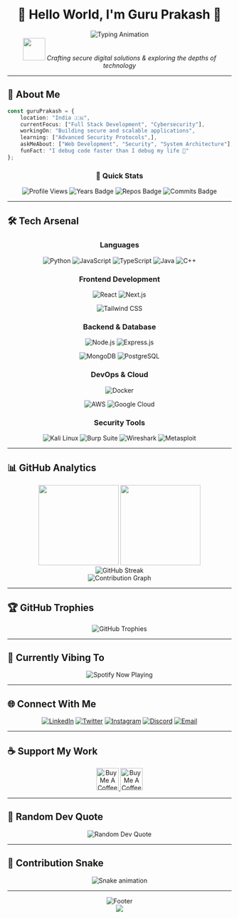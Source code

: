 # <div align="center">👋 Hello World, I'm **Guru Prakash** 🚀</div>

<div align="center">
  <img src="https://readme-typing-svg.herokuapp.com?font=Fira+Code&size=28&duration=3000&pause=1000&color=00D9FF&center=true&vCenter=true&multiline=true&width=600&height=100&lines=Full+Stack+Developer+%F0%9F%92%BB;Cybersecurity+Enthusiast+%F0%9F%94%90;Problem+Solver+%26+Innovator+%E2%9A%A1" alt="Typing Animation" />
</div>

<div align="center">
  <img src="https://github.com/7oSkaaa/7oSkaaa/blob/main/Images/about_me.gif" width="50" />
  <em>Crafting secure digital solutions & exploring the depths of technology</em>
</div>

---

## 🎯 **About Me**

```typescript
const guruPrakash = {
    location: "India 🇮🇳",
    currentFocus: ["Full Stack Development", "Cybersecurity"],
    workingOn: "Building secure and scalable applications",
    learning: ["Advanced Security Protocols",],
    askMeAbout: ["Web Development", "Security", "System Architecture"],
    funFact: "I debug code faster than I debug my life 🐛"
};
```

<div align="center">
  
### 🌟 **Quick Stats**
  
![Profile Views](https://komarev.com/ghpvc/?username=guruprakash175&label=Profile%20Views&color=0891b2&style=for-the-badge&abbreviated=true)
![Years Badge](https://badges.pufler.dev/years/guruprakash175?style=for-the-badge&color=0891b2)
![Repos Badge](https://badges.pufler.dev/repos/guruprakash175?style=for-the-badge&color=0891b2)
![Commits Badge](https://badges.pufler.dev/commits/monthly/guruprakash175?style=for-the-badge&color=0891b2)

</div>

---

## 🛠️ **Tech Arsenal**

<div align="center">

### **Languages**
![Python](https://img.shields.io/badge/Python-3776AB?style=for-the-badge&logo=python&logoColor=white)
![JavaScript](https://img.shields.io/badge/JavaScript-F7DF1E?style=for-the-badge&logo=javascript&logoColor=black)
![TypeScript](https://img.shields.io/badge/TypeScript-007ACC?style=for-the-badge&logo=typescript&logoColor=white)
![Java](https://img.shields.io/badge/Java-ED8B00?style=for-the-badge&logo=java&logoColor=white)
![C++](https://img.shields.io/badge/C++-00599C?style=for-the-badge&logo=cplusplus&logoColor=white)


### **Frontend Development**
![React](https://img.shields.io/badge/React-20232A?style=for-the-badge&logo=react&logoColor=61DAFB)
![Next.js](https://img.shields.io/badge/Next.js-000000?style=for-the-badge&logo=nextdotjs&logoColor=white)

![Tailwind CSS](https://img.shields.io/badge/Tailwind_CSS-38B2AC?style=for-the-badge&logo=tailwind-css&logoColor=white)

### **Backend & Database**
![Node.js](https://img.shields.io/badge/Node.js-43853D?style=for-the-badge&logo=nodedotjs&logoColor=white)
![Express.js](https://img.shields.io/badge/Express.js-404D59?style=for-the-badge&logo=express&logoColor=white)

![MongoDB](https://img.shields.io/badge/MongoDB-4EA94B?style=for-the-badge&logo=mongodb&logoColor=white)
![PostgreSQL](https://img.shields.io/badge/PostgreSQL-316192?style=for-the-badge&logo=postgresql&logoColor=white)


### **DevOps & Cloud**
![Docker](https://img.shields.io/badge/Docker-2496ED?style=for-the-badge&logo=docker&logoColor=white)

![AWS](https://img.shields.io/badge/AWS-232F3E?style=for-the-badge&logo=amazonaws&logoColor=white)
![Google Cloud](https://img.shields.io/badge/Google_Cloud-4285F4?style=for-the-badge&logo=google-cloud&logoColor=white)


### **Security Tools**
![Kali Linux](https://img.shields.io/badge/Kali_Linux-557C94?style=for-the-badge&logo=kali-linux&logoColor=white)
![Burp Suite](https://img.shields.io/badge/Burp_Suite-FF6633?style=for-the-badge&logo=burpsuite&logoColor=white)
![Wireshark](https://img.shields.io/badge/Wireshark-1679A7?style=for-the-badge&logo=wireshark&logoColor=white)
![Metasploit](https://img.shields.io/badge/Metasploit-2596CD?style=for-the-badge&logo=metasploit&logoColor=white)

</div>

---

## 📊 **GitHub Analytics**

<div align="center">
  <img height="180em" src="https://github-readme-stats.vercel.app/api?username=guruprakash175&show_icons=true&theme=tokyonight&include_all_commits=true&count_private=true&hide_border=true&bg_color=0D1117&title_color=00D9FF&icon_color=00D9FF&text_color=FFFFFF"/>
  <img height="180em" src="https://github-readme-stats.vercel.app/api/top-langs/?username=guruprakash175&layout=compact&langs_count=12&theme=tokyonight&hide_border=true&bg_color=0D1117&title_color=00D9FF&text_color=FFFFFF"/>
</div>

<div align="center">
  <img src="https://github-readme-streak-stats.herokuapp.com/?user=guruprakash175&theme=tokyonight&hide_border=true&background=0D1117&stroke=00D9FF&ring=00D9FF&fire=00D9FF&currStreakLabel=FFFFFF" alt="GitHub Streak" />
</div>

<div align="center">
  <img src="https://github-readme-activity-graph.vercel.app/graph?username=guruprakash175&theme=tokyo-night&bg_color=0D1117&color=00D9FF&line=00D9FF&point=FFFFFF&area=true&hide_border=true" alt="Contribution Graph" />
</div>

---

## 🏆 **GitHub Trophies**

<div align="center">
  <img src="https://github-profile-trophy.vercel.app/?username=guruprakash175&theme=tokyonight&no-frame=true&no-bg=true&row=1&column=7" alt="GitHub Trophies" />
</div>

---

## 🎵 **Currently Vibing To**

<div align="center">
  <img src="https://spotify-github-profile.vercel.app/api/spotify?background_color=0d1117&border_color=ffffff" alt="Spotify Now Playing" />
</div>

---

## 🌐 **Connect With Me**

<div align="center">
  
[![LinkedIn](https://img.shields.io/badge/LinkedIn-0077B5?style=for-the-badge&logo=linkedin&logoColor=white)](https://linkedin.com/in/guruprakash175)
[![Twitter](https://img.shields.io/badge/Twitter-1DA1F2?style=for-the-badge&logo=twitter&logoColor=white)](https://twitter.com/guruprakash175)
[![Instagram](https://img.shields.io/badge/Instagram-E4405F?style=for-the-badge&logo=instagram&logoColor=white)](https://instagram.com/guruprakash175)
[![Discord](https://img.shields.io/badge/Discord-7289DA?style=for-the-badge&logo=discord&logoColor=white)](https://discord.gg/guruprakash175)
[![Email](https://img.shields.io/badge/Email-D14836?style=for-the-badge&logo=gmail&logoColor=white)](mailto:guruprakash175@gmail.com)

</div>

---

## ☕ **Support My Work**

<div align="center">
  <a href="https://ko-fi.com/guruprakash175" target="_blank">
    <img src="https://cdn.ko-fi.com/cdn/kofi3.png?v=3" height="50" alt="Buy Me A Coffee" />
  </a>
  <a href="https://www.buymeacoffee.com/guruprakash175" target="_blank">
    <img src="https://cdn.buymeacoffee.com/buttons/v2/default-yellow.png" height="50" alt="Buy Me A Coffee" />
  </a>
</div>

---

## 💭 **Random Dev Quote**

<div align="center">
  <img src="https://quotes-github-readme.vercel.app/api?type=horizontal&theme=tokyonight&quote=Code%20is%20like%20humor.%20When%20you%20have%20to%20explain%20it%2C%20it%27s%20bad.&author=Cory%20House" alt="Random Dev Quote" />
</div>

---

## 🐍 **Contribution Snake**

<div align="center">
  <img src="https://raw.githubusercontent.com/guruprakash175/guruprakash175/output/github-contribution-grid-snake.svg" alt="Snake animation" />
</div>

---

<div align="center">
  <img src="https://readme-typing-svg.herokuapp.com?font=Fira+Code&size=20&duration=3000&pause=1000&color=00D9FF&center=true&vCenter=true&width=600&lines=Thanks+for+visiting!+%F0%9F%98%84;Let's+connect+and+build+something+amazing!+%F0%9F%9A%80;Always+happy+to+help+fellow+developers!+%F0%9F%A4%9D" alt="Footer" />
</div>

<div align="center">
  <img src="https://capsule-render.vercel.app/api?type=waving&color=gradient&height=100&section=footer&animation=twinkling" />
</div>
